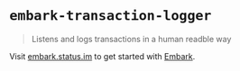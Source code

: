 # `embark-transaction-logger`

> Listens and logs transactions in a  human readble way

Visit [embark.status.im](https://embark.status.im/) to get started with
[Embark](https://github.com/embark-framework/embark).
